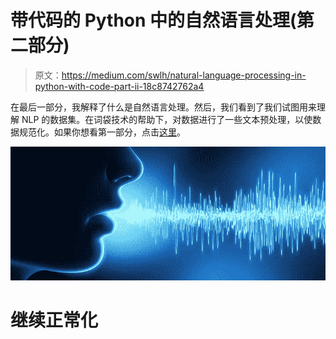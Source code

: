 # 带代码的 Python 中的自然语言处理(第二部分)

> 原文：<https://medium.com/swlh/natural-language-processing-in-python-with-code-part-ii-18c8742762a4>

在最后一部分，我解释了什么是自然语言处理。然后，我们看到了我们试图用来理解 NLP 的数据集。在词袋技术的帮助下，对数据进行了一些文本预处理，以使数据规范化。如果你想看第一部分，点击[这里](/@meetnandu996/natural-language-processing-in-python-with-code-part-i-7736e3b112ab)。

![](img/77974f05474ebb85d6d12c6519bfe5b1.png)

# 继续正常化